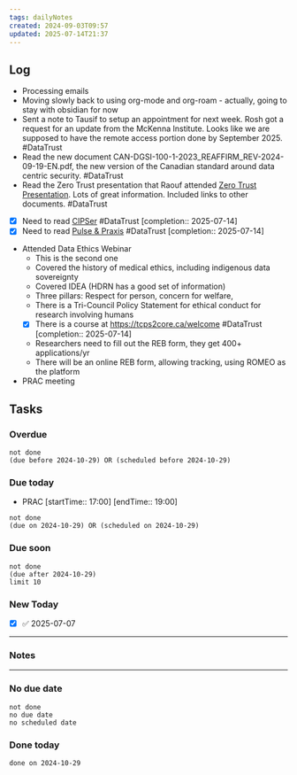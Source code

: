 ```yaml
---
tags: dailyNotes
created: 2024-09-03T09:57
updated: 2025-07-14T21:37
---
```

## Log
* Processing emails
* Moving slowly back to using org-mode and org-roam - actually, going to stay with obsidian for now
* Sent a note to Tausif to setup an appointment for next week. Rosh got a request for an update from the McKenna Institute. Looks like we are supposed to have the remote access portion done by September 2025. #DataTrust
* Read the new document CAN-DGSI-100-1-2023_REAFFIRM_REV-2024-09-19-EN.pdf, the new version of the Canadian standard around data centric security. #DataTrust 
* Read the Zero Trust presentation that Raouf attended [Zero Trust Presentation](https://gamma.app/docs/HPCI-and-ZTA-xys4qggnanhn1dp?mode=doc). Lots of great information. Included links to other documents. #DataTrust 
* [x] Need to read [CIPSer](https://carleton.ca/cipser/) #DataTrust [completion:: 2025-07-14]
* [x] Need to read [Pulse & Praxis](https://ojs.library.carleton.ca/index.php/PPJ-CIPSER/index) #DataTrust [completion:: 2025-07-14]
* Attended Data Ethics Webinar
	* This is the second one
	* Covered the history of medical ethics, including indigenous data sovereignty
	* Covered IDEA (HDRN has a good set of information)
	* Three pillars: Respect for person, concern for welfare,
	* There is a Tri-Council Policy Statement for ethical conduct for research involving humans
	* [x] There is a course at https://tcps2core.ca/welcome #DataTrust [completion:: 2025-07-14]
	* Researchers need to fill out the REB form, they get 400+ applications/yr
	* There will be an online REB form, allowing tracking, using ROMEO as the platform
* PRAC meeting

## Tasks
### Overdue
```tasks
not done
(due before 2024-10-29) OR (scheduled before 2024-10-29)
```

### Due today
-  PRAC [startTime:: 17:00]  [endTime:: 19:00]
```tasks
not done
(due on 2024-10-29) OR (scheduled on 2024-10-29)
```

### Due soon
```tasks
not done
(due after 2024-10-29)
limit 10
```

### New Today
- [x] ✅ 2025-07-07
----
### Notes

----
### No due date
```tasks
not done
no due date
no scheduled date
```

### Done today
```tasks
done on 2024-10-29
```
